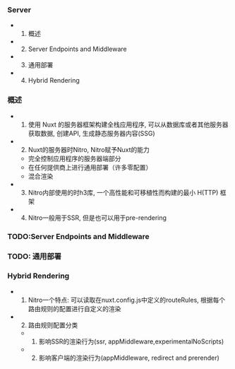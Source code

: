 ### Server
- 1. 概述
- 2. Server Endpoints and Middleware
- 3. 通用部署
- 4. Hybrid Rendering

### 概述
- 1. 使用 Nuxt 的服务器框架构建全栈应用程序, 可以从数据库或者其他服务器获取数据, 创建API, 生成静态服务器内容(SSG)
- 2. Nuxt的服务器时Nitro, Nitro赋予Nuxt的能力
    - 完全控制应用程序的服务器端部分
    - 在任何提供商上进行通用部署（许多零配置）
    - 混合渲染
- 3. Nitro内部使用的时h3库, 一个高性能和可移植性而构建的最小 H(TTP) 框架
- 4. Nitro一般用于SSR, 但是也可以用于pre-rendering

### TODO:Server Endpoints and Middleware

### TODO: 通用部署

### Hybrid Rendering
- 1. Nitro一个特点: 可以读取在nuxt.config.js中定义的routeRules, 根据每个路由规则的配置进行自定义的渲染
- 2. 路由规则配置分类
    - 1. 影响SSR的渲染行为(ssr, appMiddleware,experimentalNoScripts)
    - 2. 影响客户端的渲染行为(appMiddleware, redirect and prerender)
